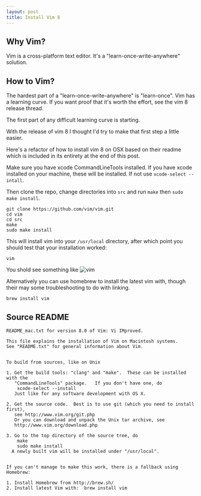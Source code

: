 ```yaml
---
layout: post
title: Install Vim 8 
---
```


## Why Vim?

Vim is a cross-platform text editor. It's a "learn-once-write-anywhere" solution.  
 
## How to Vim?

The hardest part of a "learn-once-write-anywhere" is "learn-once". Vim has a learning curve. If you want proof that it's worth the effort, see the vim 8 release thread.

The first part of any difficult learning curve is starting.

With the release of vim 8 I thought I'd try to make that first step a little easier.

Here's a refactor of how to install vim 8 on OSX based on their readme which is included in its entirety at the end of this post.

Make sure you have xcode CommandLineTools installed. If you have xcode installed on your machine, these will be installed. If not use `xcode-select --intall`.

Then clone the repo, change directories into `src` and run `make` then `sudo make install`.
 
```
git clone https://github.com/vim/vim.git
cd vim
cd src
make
sudo make install
```

This will install vim into your `/usr/local` directory, after which point you should test that your installation worked:

```
vim
```

You shold see something like
![vim](https://nsipplswezey.github.io/assets/vim.png)

Alternatively you can use homebrew to install the latest vim with, though their may some troubleshooting to do with linking.

```
brew install vim
```

## Source README

```
README_mac.txt for version 8.0 of Vim: Vi IMproved.

This file explains the installation of Vim on Macintosh systems.
See "README.txt" for general information about Vim.


To build from sources, like on Unix

1. Get the build tools: "clang" and "make".  These can be installed with the
   "CommandLineTools" package.   If you don't have one, do
	xcode-select --install
   Just like for any software development with OS X.

2. Get the source code.  Best is to use git (which you need to install first),
   see http://www.vim.org/git.php
   Or you can download and unpack the Unix tar archive, see
   http://www.vim.org/download.php

3. Go to the top directory of the source tree, do
	make
	sudo make install
  A newly built vim will be installed under "/usr/local".


If you can't manage to make this work, there is a fallback using Homebrew:

1. Install Homebrew from http://brew.sh/
2. Install latest Vim with:  brew install vim
```

